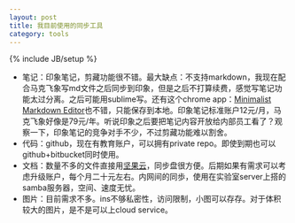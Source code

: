 ```yaml
---
layout: post
title: 我目前使用的同步工具
category: tools
---
```

{% include JB/setup %}

- 笔记：印象笔记，剪藏功能很不错。最大缺点：不支持markdown，我现在配合马克飞象写md文件之后同步到印象，但是之后不打算续费，感觉写笔记功能太过分离。之后可能用sublime写。还有这个chrome app：[Minimalist Markdown Editor](https://chrome.google.com/webstore/detail/minimalist-markdown-edito/pghodfjepegmciihfhdipmimghiakcjf?hl=zh-CN)也不错，只能保存到本地。印象笔记标准账户12元/月，马克飞象好像是79元/年。听说印象之后要把笔记内容开放给内部员工看了？观察一下，印象笔记的竞争对手不少，不过剪藏功能难以割舍。
- 代码：github，现在有教育账户，可以拥有private repo。即使到期也可以github+bitbucket同时使用。
- 文档：数量不多的文件直接用[坚果云](https://www.jianguoyun.com/)，同步盘很方便。后期如果有需求可以考虑升级账户，每个月二十元左右。内网间的同歩，使用在实验室server上搭的samba服务器，空间、速度无忧。
- 图片：目前需求不多。ins不够私密性，访问限制，小图可以存存。对于体积较大的图片，是不是可以上cloud service。